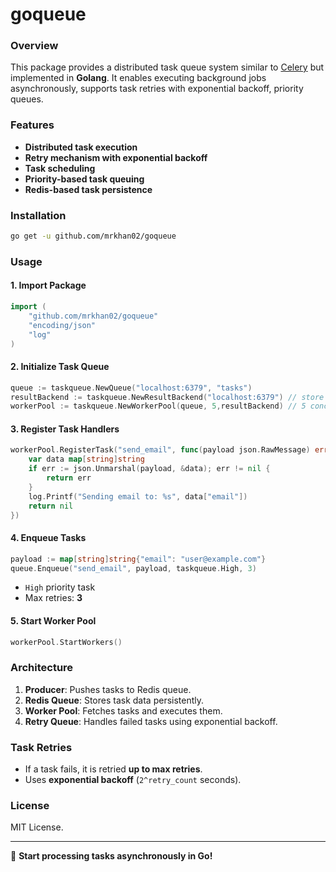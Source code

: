 # goqueue

### Overview
This package provides a distributed task queue system similar to [Celery](https://docs.celeryq.dev/en/stable/) but implemented in **Golang**. It enables executing background jobs asynchronously, supports task retries with exponential backoff, priority queues.

### Features
- **Distributed task execution**
- **Retry mechanism with exponential backoff**
- **Task scheduling**
- **Priority-based task queuing**
- **Redis-based task persistence**

### Installation
```sh
go get -u github.com/mrkhan02/goqueue
```

### Usage
#### 1. Import Package
```go
import (
    "github.com/mrkhan02/goqueue"
    "encoding/json"
    "log"
)
```

#### 2. Initialize Task Queue
```go
queue := taskqueue.NewQueue("localhost:6379", "tasks")
resultBackend := taskqueue.NewResultBackend("localhost:6379") // store result
workerPool := taskqueue.NewWorkerPool(queue, 5,resultBackend) // 5 concurrent workers
```

#### 3. Register Task Handlers
```go
workerPool.RegisterTask("send_email", func(payload json.RawMessage) error {
    var data map[string]string
    if err := json.Unmarshal(payload, &data); err != nil {
        return err
    }
    log.Printf("Sending email to: %s", data["email"])
    return nil
})
```

#### 4. Enqueue Tasks
```go
payload := map[string]string{"email": "user@example.com"}
queue.Enqueue("send_email", payload, taskqueue.High, 3)
```
- `High` priority task
- Max retries: **3**

#### 5. Start Worker Pool
```go
workerPool.StartWorkers()
```

### Architecture
1. **Producer**: Pushes tasks to Redis queue.
2. **Redis Queue**: Stores task data persistently.
3. **Worker Pool**: Fetches tasks and executes them.
4. **Retry Queue**: Handles failed tasks using exponential backoff.

### Task Retries
- If a task fails, it is retried **up to max retries**.
- Uses **exponential backoff** (`2^retry_count` seconds).

### License
MIT License.

---

🚀 **Start processing tasks asynchronously in Go!**

